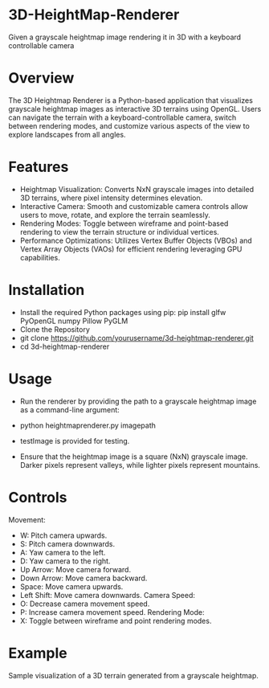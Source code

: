 # 3D-HeightMap-Renderer
Given a grayscale heightmap image rendering it in 3D with a keyboard controllable camera

# Overview
The 3D Heightmap Renderer is a Python-based application that visualizes grayscale heightmap images as interactive 3D terrains using OpenGL. Users can navigate the terrain with a keyboard-controllable camera, switch between rendering modes, and customize various aspects of the view to explore landscapes from all angles.

# Features
- Heightmap Visualization: Converts NxN grayscale images into detailed 3D terrains, where pixel intensity determines elevation.
- Interactive Camera: Smooth and customizable camera controls allow users to move, rotate, and explore the terrain seamlessly.
- Rendering Modes: Toggle between wireframe and point-based rendering to view the terrain structure or individual vertices.
- Performance Optimizations: Utilizes Vertex Buffer Objects (VBOs) and Vertex Array Objects (VAOs) for efficient rendering leveraging GPU capabilities.

# Installation
- Install the required Python packages using pip: pip install glfw PyOpenGL numpy Pillow PyGLM
- Clone the Repository
- git clone https://github.com/yourusername/3d-heightmap-renderer.git
- cd 3d-heightmap-renderer
# Usage
- Run the renderer by providing the path to a grayscale heightmap image as a command-line argument:

- python heightmaprenderer.py imagepath
- testImage is provided for testing.
- Ensure that the heightmap image is a square (NxN) grayscale image. Darker pixels represent valleys, while lighter pixels represent mountains.

# Controls

Movement:
- W: Pitch camera upwards.
- S: Pitch camera downwards.
- A: Yaw camera to the left.
- D: Yaw camera to the right.
- Up Arrow: Move camera forward.
- Down Arrow: Move camera backward.
- Space: Move camera upwards.
- Left Shift: Move camera downwards.
Camera Speed:
- O: Decrease camera movement speed.
- P: Increase camera movement speed.
Rendering Mode:
- X: Toggle between wireframe and point rendering modes.

# Example

Sample visualization of a 3D terrain generated from a grayscale heightmap.
